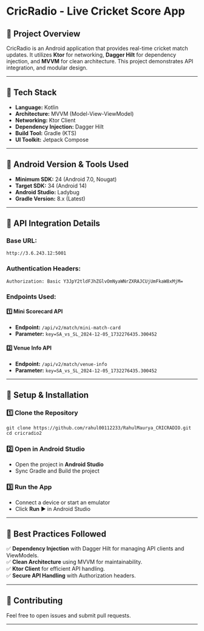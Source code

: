 # CricRadio - Live Cricket Score App

## 📌 Project Overview
CricRadio is an Android application that provides real-time cricket match updates. It utilizes **Ktor** for networking, **Dagger Hilt** for dependency injection, and **MVVM** for clean architecture. This project demonstrates API integration, and modular design.

---

## 🚀 Tech Stack
- **Language:** Kotlin
- **Architecture:** MVVM (Model-View-ViewModel)
- **Networking:** Ktor Client
- **Dependency Injection:** Dagger Hilt
- **Build Tool:** Gradle (KTS)
- **UI Toolkit:** Jetpack Compose

---

## 📌 Android Version & Tools Used
- **Minimum SDK:** 24 (Android 7.0, Nougat)
- **Target SDK:** 34 (Android 14)
- **Android Studio:** Ladybug
- **Gradle Version:** 8.x (Latest)

---

## 📡 API Integration Details
### **Base URL:**
```
http://3.6.243.12:5001
```

### **Authentication Headers:**
```
Authorization: Basic Y3JpY2tldFJhZGlvOmNyaWNrZXRAJCUjUmFkaW8xMjM=
```

### **Endpoints Used:**
#### 1️⃣ Mini Scorecard API
- **Endpoint:** `/api/v2/match/mini-match-card`
- **Parameter:** `key=SA_vs_SL_2024-12-05_1732276435.300452`

#### 2️⃣ Venue Info API
- **Endpoint:** `/api/v2/match/venue-info`
- **Parameter:** `key=SA_vs_SL_2024-12-05_1732276435.300452`

---

## 🔧 Setup & Installation
### **1️⃣ Clone the Repository**
```
git clone https://github.com/rahul00112233/RahulMaurya_CRICRADIO.git
cd cricradio2
```

### **2️⃣ Open in Android Studio**
- Open the project in **Android Studio**
- Sync Gradle and Build the project

### **3️⃣ Run the App**
- Connect a device or start an emulator
- Click **Run** ▶️ in Android Studio

---

## 🎯 Best Practices Followed
✅ **Dependency Injection** with Dagger Hilt for managing API clients and ViewModels.  
✅ **Clean Architecture** using MVVM for maintainability.  
✅ **Ktor Client** for efficient API handling.  
✅ **Secure API Handling** with Authorization headers.  

---

## 📌 Contributing
Feel free to open issues and submit pull requests.

---

